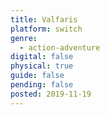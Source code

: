 ```yaml
---
title: Valfaris
platform: switch
genre:
  - action-adventure
digital: false
physical: true
guide: false
pending: false
posted: 2019-11-19
---
```

